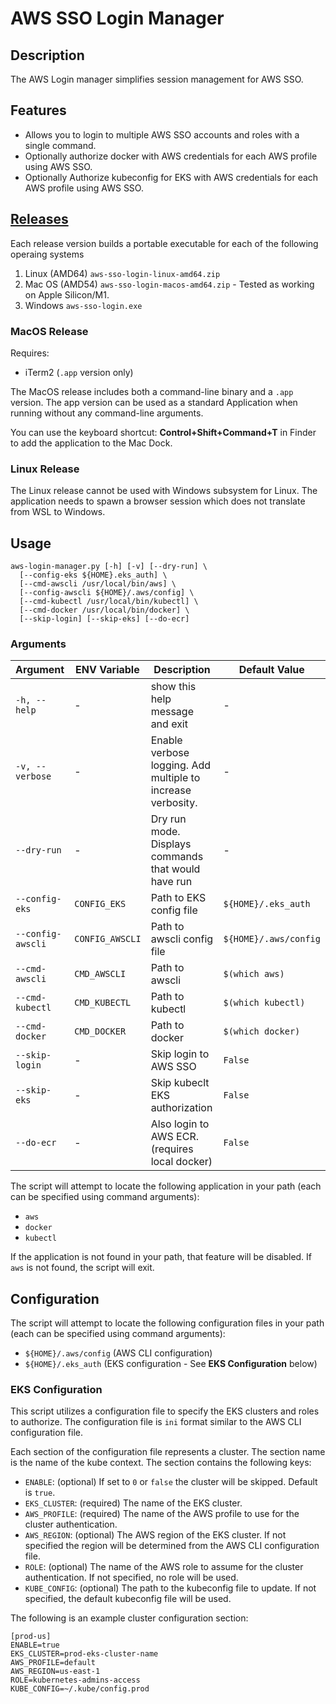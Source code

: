 # AWS SSO Login Manager

## Description
The AWS Login manager simplifies session management for AWS SSO.

## Features
- Allows you to login to multiple AWS SSO accounts and roles with a single command.
- Optionally authorize docker with AWS credentials for each AWS profile using AWS SSO.
- Optionally Authorize kubeconfig for EKS with AWS credentials for each AWS profile using AWS SSO.

## [Releases](https://github.com/bz0qyz/aws-sso-login/releases)
Each release version builds a portable executable for each of the following operaing systems
1. Linux (AMD64) `aws-sso-login-linux-amd64.zip`
1. Mac OS (AMD54) `aws-sso-login-macos-amd64.zip` - Tested as working on Apple Silicon/M1.
1. Windows `aws-sso-login.exe`

### MacOS Release
Requires:
- iTerm2 (`.app` version only)

The MacOS release includes both a command-line binary and a `.app` version. The app version can be used as a standard Application when running without any command-line arguments. 

You can use the keyboard shortcut: **Control+Shift+Command+T** in Finder to add the application to the Mac Dock.

### Linux Release
The Linux release cannot be used with Windows subsystem for Linux. The application needs to spawn a browser session which does not translate from WSL to Windows.


## Usage
```
aws-login-manager.py [-h] [-v] [--dry-run] \
  [--config-eks ${HOME}.eks_auth] \
  [--cmd-awscli /usr/local/bin/aws] \
  [--config-awscli ${HOME}/.aws/config] \
  [--cmd-kubectl /usr/local/bin/kubectl] \
  [--cmd-docker /usr/local/bin/docker] \
  [--skip-login] [--skip-eks] [--do-ecr] 
```

### Arguments
| Argument | ENV Variable| Description | Default Value |
| -------- |------------ | ----------- | ------------- |
| `-h, --help` | - | show this help message and exit | - |
| `-v, --verbose` | - | Enable verbose logging. Add multiple to increase verbosity. | - |
| `--dry-run` | - | Dry run mode. Displays commands that would have run | - |
| `--config-eks` | `CONFIG_EKS` | Path to EKS config file | `${HOME}/.eks_auth` |
| `--config-awscli` | `CONFIG_AWSCLI` | Path to awscli config file | `${HOME}/.aws/config` |
| `--cmd-awscli` | `CMD_AWSCLI` | Path to awscli | `$(which aws)` |
| `--cmd-kubectl` | `CMD_KUBECTL` | Path to kubectl | `$(which kubectl)` |
| `--cmd-docker` | `CMD_DOCKER` | Path to docker | `$(which docker)` |
| `--skip-login` | - | Skip login to AWS SSO | `False` |
| `--skip-eks` | - | Skip kubeclt EKS authorization | `False` |
| `--do-ecr` | - | Also login to AWS ECR. (requires local docker) | `False` |



The script will attempt to locate the following application in your path (each can be specified using command arguments):
- `aws`
- `docker`
- `kubectl`

If the application is not found in your path, that feature will be disabled. If `aws` is not found, the script will exit.

## Configuration
The script will attempt to locate the following configuration files in your path (each can be specified using command arguments):
- `${HOME}/.aws/config` (AWS CLI configuration)
- `${HOME}/.eks_auth` (EKS configuration - See **EKS Configuration** below)


### EKS Configuration
This script utilizes a configuration file to specify the EKS clusters and roles to authorize. The configuration file is `ini` format similar to the AWS CLI configuration file. 

Each section of the configuration file represents a cluster. The section name is the name of the kube context. The section contains the following keys:
 - `ENABLE`: (optional) If set to `0` or `false` the cluster will be skipped. Default is `true`.
 - `EKS_CLUSTER`: (required) The name of the EKS cluster.
 - `AWS_PROFILE`: (required) The name of the AWS profile to use for the cluster authentication.
 - `AWS_REGION`: (optional) The AWS region of the EKS cluster. If not specified the region will be determined from the AWS CLI configuration file.
 - `ROLE`: (optional) The name of the AWS role to assume for the cluster authentication. If not specified, no role will be used.
 - `KUBE_CONFIG`: (optional) The path to the kubeconfig file to update. If not specified, the default kubeconfig file will be used.

The following is an example cluster configuration section:
```
[prod-us]
ENABLE=true
EKS_CLUSTER=prod-eks-cluster-name
AWS_PROFILE=default
AWS_REGION=us-east-1
ROLE=kubernetes-admins-access
KUBE_CONFIG=~/.kube/config.prod
```
